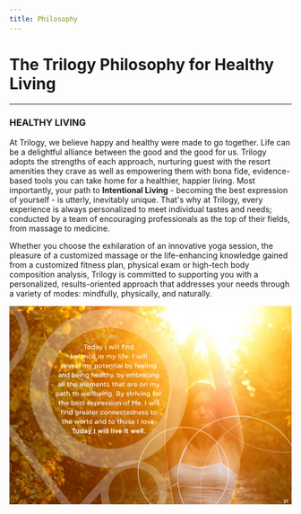 ```yaml
---
title: Philosophy
---
```


# The Trilogy Philosophy for Healthy Living
---
### HEALTHY LIVING
At Trilogy, we believe happy and healthy were made to go together. Life can be a delightful alliance between the good and the good for us.  Trilogy adopts the strengths of each approach, nurturing guest with the resort amenities they crave as well as empowering them with bona fide, evidence-based tools you can take home for a healthier, happier living.
Most importantly, your path to **Intentional Living** - becoming the best expression of yourself - is utterly, inevitably unique. That's why at Trilogy, every experience is always personalized to meet individual tastes and needs; conducted by a team of encouraging professionals as the top of their fields, from massage to medicine.  

Whether you choose the exhilaration of an innovative yoga session, the pleasure of a customized massage or the life-enhancing knowledge gained from a customized fitness plan, physical exam or high-tech body composition analysis, Trilogy is committed to supporting you with a personalized, results-oriented approach that addresses your needs through a variety of modes: mindfully, physically, and naturally.

![](live_it_well.png)
